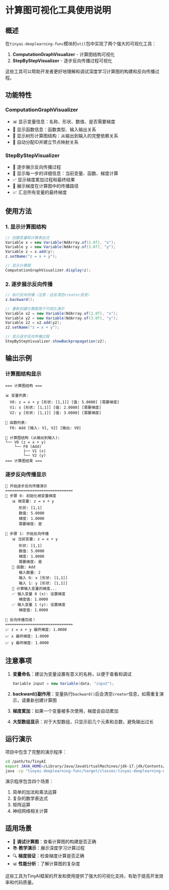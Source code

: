 # 计算图可视化工具使用说明

## 概述

在`tinyai-deeplearning-func`模块的`util`包中实现了两个强大的可视化工具：

1. **ComputationGraphVisualizer** - 计算图结构可视化
2. **StepByStepVisualizer** - 逐步反向传播过程可视化

这些工具可以帮助开发者更好地理解和调试深度学习计算图的构建和反向传播过程。

## 功能特性

### ComputationGraphVisualizer

- 📊 显示变量信息：名称、形状、数值、是否需要梯度
- 🔧 显示函数信息：函数类型、输入输出关系
- 🌳 显示树形计算图结构：从输出到输入的完整依赖关系
- 🎯 自动分配ID并建立节点映射关系

### StepByStepVisualizer

- 🚀 逐步展示反向传播过程
- 📍 显示每一步的详细信息：当前变量、函数、梯度计算
- ✅ 显示梯度累加过程和最终结果
- 🧮 展示梯度在计算图中的传播路径
- 📈 汇总所有变量的最终梯度

## 使用方法

### 1. 显示计算图结构

```java
// 创建变量和计算表达式
Variable x = new Variable(NdArray.of(2.0f), "x");
Variable y = new Variable(NdArray.of(3.0f), "y");
Variable z = x.add(y);
z.setName("z = x + y");

// 显示计算图
ComputationGraphVisualizer.display(z);
```

### 2. 逐步展示反向传播

```java
// 执行反向传播（注意：这会清空creator信息）
z.backward();

// 重新创建计算图用于可视化演示
Variable x2 = new Variable(NdArray.of(2.0f), "x");
Variable y2 = new Variable(NdArray.of(3.0f), "y");
Variable z2 = x2.add(y2);
z2.setName("z = x + y");

// 显示逐步反向传播过程
StepByStepVisualizer.showBackpropagation(z2);
```

## 输出示例

### 计算图结构显示

```
=== 计算图结构 ===

📊 变量列表:
  V0: z = x + y [形状: [1,1]] [值: 5.0000] [需要梯度]
  V1: x [形状: [1,1]] [值: 2.0000] [需要梯度]
  V2: y [形状: [1,1]] [值: 3.0000] [需要梯度]

🔧 函数列表:
  F0: Add [输入: V1, V2] [输出: V0]

🌳 计算图结构 (从输出到输入):
└── V0 (z = x + y)
    └── F0 (Add)
        ├── V1 (x)
        └── V2 (y)
=== 计算图结束 ===
```

### 逐步反向传播显示

```
🚀 开始逐步反向传播演示
==============================
📍 步骤 0: 初始化根变量梯度
   📊 根变量: z = x + y
      形状: [1,1]
      数值: 5.0000
      梯度: 1.0000
      需要梯度: 是

📍 步骤 1: 开始反向传播
   📊 当前变量: z = x + y
      形状: [1,1]
      数值: 5.0000
      梯度: 1.0000
      需要梯度: 是
   🔧 函数: Add
      输入数量: 2
      输入 0: x [形状: [1,1]]
      输入 1: y [形状: [1,1]]
   🧮 计算输入变量的梯度...
   ✅ 输入变量 0 (x): 设置梯度
      梯度值: 1.0000
   ✅ 输入变量 1 (y): 设置梯度
      梯度值: 1.0000

🎉 反向传播完成！
==============================
📈 z = x + y 最终梯度: 1.0000
📈 x 最终梯度: 1.0000
📈 y 最终梯度: 1.0000
```

## 注意事项

1. **变量命名**：建议为变量设置有意义的名称，以便于查看和调试
   ```java
   Variable input = new Variable(data, "input");
   ```

2. **backward()副作用**：变量执行`backward()`后会清空`creator`信息，如需重复演示，请重新创建计算图

3. **梯度累加**：如果一个变量被多次使用，梯度会自动累加

4. **大型数组显示**：对于大型数组，只显示前几个元素和总数，避免输出过长

## 运行演示

项目中包含了完整的演示程序：

```bash
cd /path/to/TinyAI
export JAVA_HOME=/Library/Java/JavaVirtualMachines/jdk-17.jdk/Contents/Home
java -cp "tinyai-deeplearning-func/target/classes:tinyai-deeplearning-ndarr/target/classes" io.leavesfly.tinyai.util.VisualizationDemo
```

演示程序包含四个场景：
1. 简单的加法和乘法运算
2. 复杂的数学表达式
3. 矩阵运算
4. 神经网络相关计算

## 适用场景

- 🐛 **调试计算图**：查看计算图的构建是否正确
- 📚 **教学演示**：展示深度学习计算过程
- 🔍 **梯度验证**：检查梯度计算是否正确
- 📊 **性能分析**：了解计算图的复杂度

这些工具为TinyAI框架的开发和使用提供了强大的可视化支持，有助于提高开发效率和代码质量。